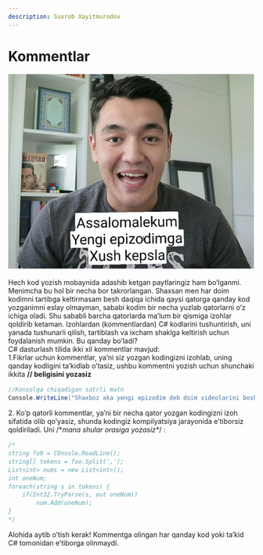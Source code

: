 ```yaml
---
description: Suxrob Xayitmurodov
---
```


# Kommentlar

![](<../../../.gitbook/assets/image (84).png>)

Hech kod yozish mobaynida adashib ketgan paytlaringiz ham bo’lganmi. Menimcha bu hol bir necha bor takrorlangan. Shaxsan men har doim kodimni tartibga keltirmasam besh daqiqa ichida qaysi qatorga qanday kod yozganimni eslay olmayman, sababi kodim bir necha yuzlab qatorlarni o’z ichiga oladi. Shu sababli barcha qatorlarda ma’lum bir qismiga izohlar qoldirib ketaman. Izohlardan (kommentlardan) C# kodlarini tushuntirish, uni yanada tushunarli qilish, tartiblash va ixcham shaklga keltirish uchun foydalanish mumkin. Bu qanday bo’ladi? \
C# dasturlash tilida ikki xil kommentlar mavjud:\
1.Fikrlar uchun kommentlar, ya’ni siz yozgan kodingizni izohlab, uning qanday kodligini ta’kidlab o’tasiz, ushbu kommentni yozish uchun shunchaki ikkita **// beligisini yozasiz**

```csharp
//Konsolga chiqadigan satrli matn
Console.WriteLine("Shaxboz aka yengi epizodim deb doim videolarini boshlaydi");
```

2\. Ko’p qatorli kommentlar, ya’ni bir necha qator yozgan kodingizni izoh sifatida olib qo’yasiz, shunda kodingiz kompilyatsiya jarayonida e’tiborsiz qoldiriladi. Uni /\*_mana shular orasiga yozasiz\*_/ :

```csharp
/*
string fo0 = COnsole.ReadLine();
string[] tokens = foo.Split(',');
List<int> nums = new List<int>();
int oneNum;
foreach(string s in tokens) {
    if(Int32.TryParse(s, out oneNum))
        num.Add(oneNum);
}
*/
```

Alohida aytib o’tish kerak! Kommentga olingan har qanday kod yoki ta’kid C# tomonidan e’tiborga olinmaydi.
